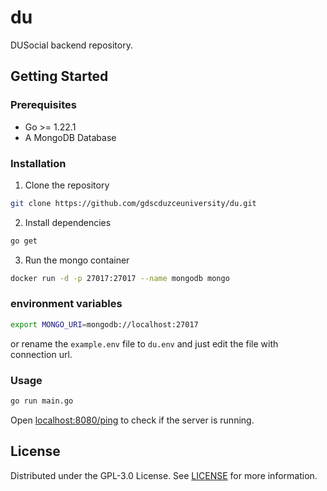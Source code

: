 # du
DUSocial backend repository.

## Getting Started
### Prerequisites

- Go >= 1.22.1
- A MongoDB Database

### Installation
1. Clone the repository
```sh
git clone https://github.com/gdscduzceuniversity/du.git
```

2. Install dependencies
```sh
go get
```

3. Run the mongo container

```bash
docker run -d -p 27017:27017 --name mongodb mongo
```

### environment variables

```bash
export MONGO_URI=mongodb://localhost:27017
```

or rename the `example.env` file to `du.env` and just edit the file with connection url.

### Usage
```sh
go run main.go
```
Open [localhost:8080/ping](http://localhost:8080/ping) to check if the server is running.

## License
Distributed under the GPL-3.0 License. See [LICENSE](/LICENSE) for more information.